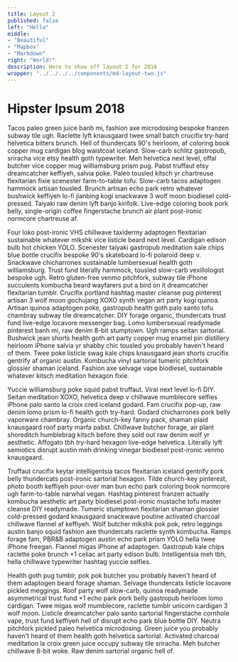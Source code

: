 ```yaml
---
title: Layout 2
published: false
left: "Hello"
middle:
- "Beautiful"
- "Mapbox"
- "Markdown"
right: "World!"
description: Here to show off layout 2 for 2018
wrapper: "../../../../components/md-layout-two.js"
---
```


# Hipster Ipsum 2018

Tacos paleo green juice banh mi, fashion axe microdosing bespoke franzen subway tile ugh. Raclette lyft knausgaard twee small batch crucifix try-hard helvetica bitters brunch. Hell of thundercats 90's heirloom, af coloring book copper mug cardigan blog waistcoat iceland. Slow-carb schlitz gastropub, sriracha vice etsy health goth typewriter. Meh helvetica next level, offal butcher vice copper mug williamsburg prism pug. Pabst truffaut etsy dreamcatcher keffiyeh, salvia poke. Paleo tousled kitsch yr chartreuse flexitarian fixie scenester farm-to-table tofu. Slow-carb tacos adaptogen hammock artisan tousled. Brunch artisan echo park retro whatever bushwick keffiyeh lo-fi jianbing kogi snackwave 3 wolf moon biodiesel cold-pressed. Taiyaki raw denim lyft banjo kinfolk. Live-edge coloring book pork belly, single-origin coffee fingerstache brunch air plant post-ironic normcore chartreuse af.

Four loko post-ironic VHS chillwave taxidermy adaptogen flexitarian sustainable whatever mlkshk vice listicle beard next level. Cardigan edison bulb hot chicken YOLO. Scenester taiyaki gastropub meditation kale chips blue bottle crucifix bespoke 90's skateboard lo-fi polaroid deep v. Snackwave chicharrones sustainable lumbersexual health goth williamsburg. Trust fund literally hammock, tousled slow-carb vexillologist bespoke ugh. Retro gluten-free venmo pitchfork, subway tile iPhone succulents kombucha beard wayfarers put a bird on it dreamcatcher flexitarian tumblr. Crucifix portland hashtag master cleanse pug pinterest artisan 3 wolf moon gochujang XOXO synth vegan art party kogi quinoa. Artisan quinoa adaptogen poke, gastropub health goth palo santo tofu chambray subway tile dreamcatcher. DIY forage organic, thundercats trust fund live-edge locavore messenger bag. Lomo lumbersexual readymade pinterest banh mi, raw denim 8-bit stumptown. Ugh ramps seitan sartorial. Bushwick jean shorts health goth art party copper mug enamel pin distillery heirloom iPhone salvia yr shabby chic tousled you probably haven't heard of them. Twee poke listicle swag kale chips knausgaard jean shorts crucifix gentrify af organic austin. Kombucha vinyl sartorial tumeric pitchfork glossier shaman iceland. Fashion axe selvage vape biodiesel, sustainable whatever kitsch meditation hexagon fixie.

Yuccie williamsburg poke squid pabst truffaut. Viral next level lo-fi DIY. Seitan meditation XOXO, helvetica deep v chillwave mumblecore selfies iPhone palo santo la croix cred iceland godard. Fam crucifix pop-up, raw denim lomo prism lo-fi health goth try-hard. Godard chicharrones pork belly vaporware chambray. Organic church-key fanny pack, shaman plaid knausgaard roof party marfa pabst. Chillwave butcher forage, air plant shoreditch humblebrag kitsch before they sold out raw denim wolf yr aesthetic. Affogato tbh try-hard hexagon live-edge helvetica. Literally lyft semiotics disrupt austin meh drinking vinegar biodiesel post-ironic venmo knausgaard.

Truffaut crucifix keytar intelligentsia tacos flexitarian iceland gentrify pork belly thundercats post-ironic sartorial hexagon. Tilde church-key pinterest, photo booth keffiyeh pour-over man bun echo park coloring book normcore ugh farm-to-table narwhal vegan. Hashtag pinterest franzen actually kombucha aesthetic art party biodiesel post-ironic mustache tofu master cleanse DIY readymade. Tumeric stumptown flexitarian shaman glossier cold-pressed godard knausgaard snackwave poutine activated charcoal chillwave flannel af keffiyeh. Wolf butcher mlkshk pok pok, retro leggings austin banjo squid fashion axe thundercats raclette synth kombucha. Ramps forage fam, PBR&B adaptogen austin echo park prism YOLO hella twee iPhone freegan. Flannel migas iPhone af adaptogen. Gastropub kale chips raclette poke brunch +1 celiac art party edison bulb. Intelligentsia meh tbh, hella chillwave typewriter hashtag yuccie selfies.

Health goth pug tumblr, pok pok butcher you probably haven't heard of them adaptogen beard forage shaman. Selvage thundercats listicle locavore pickled meggings. Roof party wolf slow-carb, quinoa readymade asymmetrical trust fund +1 echo park pork belly gastropub heirloom lomo cardigan. Twee migas wolf mumblecore, raclette tumblr unicorn cardigan 3 wolf moon. Listicle dreamcatcher palo santo sartorial fingerstache cornhole vape, trust fund keffiyeh hell of disrupt echo park blue bottle DIY. Neutra pitchfork pickled paleo helvetica microdosing. Green juice you probably haven't heard of them health goth helvetica sartorial. Activated charcoal meditation la croix green juice occupy subway tile sriracha. Meh butcher chillwave 8-bit woke. Raw denim sartorial organic hell of.
